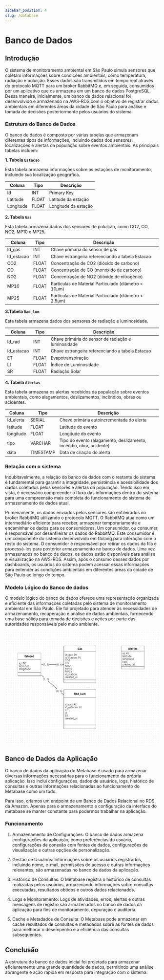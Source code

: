 ```yaml
---
sidebar_position: 4
slug: /database
---
```


# Banco de Dados

## Introdução

 O sistema de monitoramento ambiental em São Paulo simula sensores que coletam informações sobre condições ambientais, como temperatura, radiação e poluição. Esses dados são transmitidos em tempo real através do protocolo MQTT para um broker RabbitMQ e, em seguida, consumidos por um aplicativo que os armazena em um banco de dados PostgreSQL. Dessa maneira, inicialmente, um banco de dados relacional foi desenvolvido e armazenado na AWS-RDS com o objetivo de registrar dados ambientais em diferentes áreas da cidade de São Paulo para análise e tomada de decisões posteriormente pelos usuários do sistema.

### Estrutura do Banco de Dados

O banco de dados é composto por várias tabelas que armazenam diferentes tipos de informações, incluindo dados dos sensores, localizações e alertas da população sobre eventos ambientais. As principais tabelas incluem:

**1. Tabela `Estacao`**

Esta tabela armazena informações sobre as estações de monitoramento, incluindo sua localização geográfica.

|Coluna|Tipo|Descrição|
|------|----|---------|
|Id    | INT| Primary Key|
|Latitude|FLOAT|Latitude da estação|
|Longitude|FLOAT|Longitude da estação|

**2. Tabela `Gas`**

Esta tabela armazena dados dos sensores de poluição, como CO2, CO, NO2, MP10 e MP25.

|Coluna|	Tipo|	Descrição|
|------|--------|------------|
|Id_gas|	INT|	Chave primária do sensor de gás|
|Id_estacao|	INT|	Chave estrangeira referenciando a tabela Estacao|
|CO2	|FLOAT	|Concentração de CO2 (dióxido de carbono)|
|CO	|FLOAT	|Concentração de CO (monóxido de carbono)|
|NO2	|FLOAT	|Concentração de NO2 (dióxido de nitrogênio)|
|MP10	|FLOAT	|Partículas de Material Particulado (diâmetro < 10μm)|
|MP25	|FLOAT	|Partículas de Material Particulado (diâmetro < 2.5μm)|

**3.Tabela `Rad_lum`**

Esta tabela armazena dados dos sensores de radiação e luminosidade.

|Coluna	|Tipo|	Descrição|
|-------|----|-----------|
|Id_rad	|INT|	Chave primária do sensor de radiação e luminosidade|
|Id_estacao|	INT|	Chave estrangeira referenciando a tabela Estacao|
|ET	|FLOAT|	Evapotranspiração|
|LI|FLOAT|	Índice de Luminosidade|
|SR|FLOAT|	Radiação Solar|

**4. Tabela `Alertas`**

Esta tabela armazena os alertas recebidos da população sobre eventos ambientais, como alagamentos, deslizamentos, incêndios, obras ou acidentes.

|Coluna|	Tipo|	Descrição|
|------|--------|------------|
|Id_alerta|	SERIAL|	Chave primária autoincrementada do alerta|
|latitude|	FLOAT|	Latitude do evento|
|longitude|	FLOAT|	Longitude do evento|
|tipo|	VARCHAR|	Tipo do evento (alagamento, deslizamento, incêndio, obra, acidente)|
|data|	TIMESTAMP|	Data de criação do alerta|

### Relação com o sistema

Indubitavelmente, a relação do banco de dados com o restante do sistema é fundamental para garantir a integridade, persistência e acessibilidade dos dados coletados pelos sensores e alertas da população. Tendo isso em vista, é necessário compreender o fluxo das informações dentro do sistema para uma compreensão mais completa do funcionamento do sistema de armazenamento de dados atual.

Primeiramente, os dados enviados pelos sensores são enfileirados no broker RabbitMQ utilizando o protocolo MQTT. O RabbitMQ atua como um intermediário eficiente para receber, armazenar temporariamente e encaminhar os dados para os consumidores.
Um consumidor, ou consumer, é responsável por desenfileirar os dados do RabbitMQ. Este consumidor é um componente do sistema desenvolvido em Golang para interação com o resto do sistema. O consumidor é responsável por retirar os dados da fila e processá-los para posterior armazenamento no banco de dados. Uma vez armazenados no banco de dados, os dados estão disponíveis para análise e visualização na AWS-RDS. Assim, após o consumo desses dados por dashboards, os usuários do sistema podem acessar essas informações para entender as condições ambientais em diferentes áreas da cidade de São Paulo ao longo do tempo.

### Modelo Lógico do Banco de dados

O modelo lógico do banco de dados oferece uma representação organizada e eficiente das informações coletadas pelo sistema de monitoramento ambiental em São Paulo. Ele foi projetado para atender às necessidades de armazenamento, recuperação e análise de dados ambientais, fornecendo uma base sólida para tomada de decisões e ações por parte das autoridades responsáveis pelo meio ambiente.

![Modelo_logico](../../static/img/modelo_logico.jpeg)

## Banco de Dados da Aplicação

O banco de dados da aplicação do Metabase é usado para armazenar diversas informações necessárias para o funcionamento da própria aplicação. Isso inclui configurações, dados de usuários, logs, histórico de consultas e outras informações relacionadas ao funcionamento do Metabase como um todo.

Para isso, criamos um endpoint de um Banco de Dados Relacional no RDS da Amazon. Apenas para o armazenamento e configuração da interface do metabase se manter constante para podermos trabalhar na aplicação.

### Funcionamento

1. Armazenamento de Configurações: O banco de dados armazena configurações da aplicação, como preferências do usuário, configurações de conexão com fontes de dados, configurações de visualização e outras opções de personalização.

2. Gestão de Usuários: Informações sobre os usuários registrados, incluindo nome, e-mail, permissões de acesso e outras informações relevantes, são armazenadas no banco de dados da aplicação.

3. Histórico de Consultas: O Metabase registra o histórico de consultas realizadas pelos usuários, armazenando informações sobre consultas executadas, resultados obtidos e outros dados relacionados.

4. Logs e Monitoramento: Logs de atividades, erros, alertas e outras mensagens de registro são armazenados no banco de dados da aplicação para fins de monitoramento, depuração e auditoria.

5. Cache e Metadados de Consulta: O Metabase pode armazenar em cache resultados de consultas e metadados sobre as fontes de dados para melhorar o desempenho e a eficiência das consultas subsequentes.

## Conclusão

A estrutura do banco de dados inicial foi projetada para armazenar eficientemente uma grande quantidade de dados, permitindo uma análise abrangente e ação rápida em resposta para integração com o sistema.
